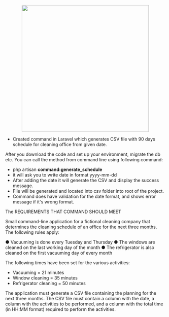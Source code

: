 <p align="center"><a href="https://laravel.com" target="_blank"><img src="https://raw.githubusercontent.com/laravel/art/master/logo-lockup/5%20SVG/2%20CMYK/1%20Full%20Color/laravel-logolockup-cmyk-red.svg" width="400"></a></p>

- Created command in Laravel which generates CSV file with 90 days schedule for cleaning office from given date.

After you download the code and set up your environment, migrate the db etc.
You can call the method from command line using following command: 

- php artisan **command:generate_schedule**
- it will ask you to write date in format yyyy-mm-dd
- After adding the date it will generate the CSV and display the success message.
- File will be generated and located into csv folder into root of the project.
- Command does have validation for the date format, and shows error message if it's wrong format.


The REQUIREMENTS THAT COMMAND SHOULD MEET

Small command-line application for a fictional cleaning company that determines the
cleaning schedule of an office for the next three months.
The following rules apply:

● Vacuuming is done every Tuesday and Thursday
● The windows are cleaned on the last working day of the month
● The refrigerator is also cleaned on the first vacuuming day of every month

The following times have been set for the various activities:
- Vacuuming = 21 minutes
- Window cleaning = 35 minutes
- Refrigerator cleaning = 50 minutes

The application must generate a CSV file containing the planning for the next three months.
The CSV file must contain a column with the date, a column with the activities to be
performed, and a column with the total time (in HH:MM format) required to perform the
activities.
